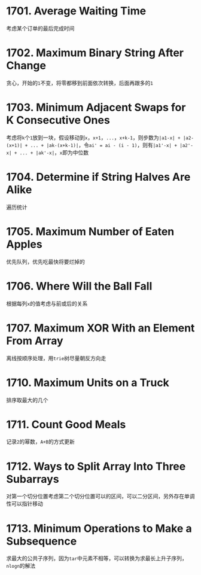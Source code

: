 # 1701. Average Waiting Time
考虑某个订单的最后完成时间
# 1702. Maximum Binary String After Change
贪心，开始的`1`不变，将零都移到前面依次转换，后面再跟多的`1`
# 1703. Minimum Adjacent Swaps for K Consecutive Ones
考虑将`k`个`1`放到一块，假设移动到`x`，`x+1`，`...`，`x+k-1`，则步数为`|a1-x| + |a2-(x+1)| + ... + |ak-(x+k-1)|`，令`ai' = ai - (i - 1)`，则有`|a1'-x| + |a2'-x| + ... + |ak'-x|`，`x`即为中位数  
# 1704. Determine if String Halves Are Alike
遍历统计
# 1705. Maximum Number of Eaten Apples
优先队列，优先吃最快将要烂掉的
# 1706. Where Will the Ball Fall
根据每列`x`的值考虑与前或后的关系
# 1707. Maximum XOR With an Element From Array
离线按顺序处理，用`trie`树尽量朝反方向走
# 1710. Maximum Units on a Truck
排序取最大的几个
# 1711. Count Good Meals
记录`2`的幂数，`A+B`的方式更新
# 1712. Ways to Split Array Into Three Subarrays
对第一个切分位置考虑第二个切分位置可以的区间，可以二分区间，另外存在单调性可以指针移动
# 1713. Minimum Operations to Make a Subsequence
求最大的公共子序列，因为`tar`中元素不相等，可以转换为求最长上升子序列，`nlogn`的解法